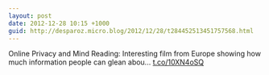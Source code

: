 ```yaml
---
layout: post
date: 2012-12-28 10:15 +1000
guid: http://desparoz.micro.blog/2012/12/28/t284452513451757568.html
---
```

Online Privacy and Mind Reading: Interesting film from Europe showing how much information people can glean abou... [t.co/10XN4oSQ](http://t.co/10XN4oSQ)
